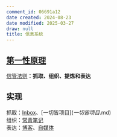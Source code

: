 ```yaml
---
comment_id: 06691a12
date created: 2024-08-23
date modified: 2025-03-27
draw: null
title: 信息系统
---
```

## [第一性原理](第一性原理.md)

[信管法则](信管法则.md)：**抓取、组织、提炼和表达**

## 实现

抓取：[Inbox](Inbox.md)、[一切皆项目$](一切皆项目$.md)  
组织：[常青笔记](常青笔记.md)  
表达：[博客](博客.md)、[自媒体](自媒体.md)
